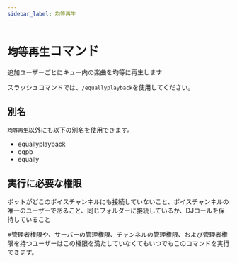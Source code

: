 ```yaml
---
sidebar_label: 均等再生
---
```

# `均等再生`コマンド
追加ユーザーごとにキュー内の楽曲を均等に再生します

スラッシュコマンドでは、`/equallyplayback`を使用してください。

## 別名
`均等再生`以外にも以下の別名を使用できます。

- equallyplayback
- eqpb
- equally




## 実行に必要な権限
ボットがどこのボイスチャンネルにも接続していないこと、ボイスチャンネルの唯一のユーザーであること、同じフォルダーに接続しているか、DJロールを保持していること

※管理者権限や、サーバーの管理権限、チャンネルの管理権限、および管理者権限を持つユーザーはこの権限を満たしていなくてもいつでもこのコマンドを実行できます。
  
